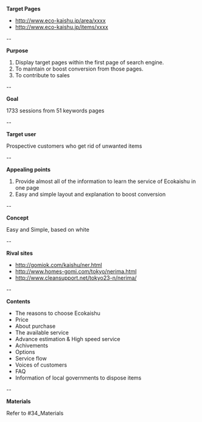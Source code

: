 **Target Pages**

* http://www.eco-kaishu.jp/area/xxxx
* http://www.eco-kaishu.jp/items/xxxx

--

**Purpose**

1. Display target pages within the first page of search engine.
2. To maintain or boost conversion from those pages.
3. To contribute to sales

--

**Goal**

1733 sessions from 51 keywords pages

--

**Target user**

Prospective customers who get rid of unwanted items

--

**Appealing points**

1. Provide almost all of the information to learn the service of Ecokaishu in one page
2. Easy and simple layout and explanation to boost conversion

--

**Concept**

Easy and Simple, based on white

--

**Rival sites**

* http://gomiok.com/kaishu/ner.html
* http://www.homes-gomi.com/tokyo/nerima.html
* http://www.cleansupport.net/tokyo23-n/nerima/

--

**Contents**

* The reasons to choose Ecokaishu
* Price
* About purchase
* The available service
* Advance estimation & High speed service
* Achivements
* Options
* Service flow
* Voices of customers
* FAQ
* Information of local governments to dispose items

--

**Materials**

Refer to #34_Materials